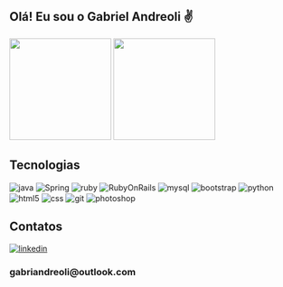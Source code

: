 <div>
  <h2>Olá! Eu sou o Gabriel Andreoli ✌️</h2>
  <img height="180em" src="https://github-readme-stats.vercel.app/api/top-langs/?username=gabriel-andreoli&theme=tokyonight&layout=donut"/>
  <img height="180em" src="https://github-readme-stats.vercel.app/api?username=gabriel-andreoli&show_icons=true&theme=tokyonight&count_private=true"/>
</div>

<div style="display: inline_block;">
  <h2>Tecnologias</h2>
  <img align="center" alt="java" src="https://img.shields.io/badge/Java-ED8B00?style=for-the-badge&logo=openjdk&logoColor=white" />
  <img align="center" alt="Spring" src="https://img.shields.io/badge/Spring-6DB33F?style=for-the-badge&logo=spring&logoColor=white" />
  <img align="center" alt="ruby" src="https://img.shields.io/badge/Ruby-CC342D?style=for-the-badge&logo=ruby&logoColor=white" />
  <img align="center" alt="RubyOnRails" src="https://img.shields.io/badge/Ruby_on_Rails-CC0000?style=for-the-badge&logo=ruby-on-rails&logoColor=white" />
  <img align="center" alt="mysql" src="https://img.shields.io/badge/MySQL-005C84?style=for-the-badge&logo=mysql&logoColor=white" />
  <img align="center" alt="bootstrap" src="https://img.shields.io/badge/Bootstrap-563D7C?style=for-the-badge&logo=bootstrap&logoColor=white" />
  <img align="center" alt="python" src="https://img.shields.io/badge/Python-14354C?style=for-the-badge&logo=python&logoColor=white" />
  <img align="center" alt="html5" src="https://img.shields.io/badge/HTML5-E34F26?style=for-the-badge&logo=html5&logoColor=white" />
  <img align="center" alt="css" src="https://img.shields.io/badge/CSS3-1572B6?style=for-the-badge&logo=css3&logoColor=white" />
  <img align="center" alt="git" src="https://img.shields.io/badge/GIT-E44C30?style=for-the-badge&logo=git&logoColor=white" />
  <img align="center" alt="photoshop" src="https://aleen42.github.io/badges/src/photoshop.svg" />
</div>

<div>
  <h2>Contatos</h2>
  <a href="https://www.linkedin.com/in/gabriel-andreoli/" target="_blank" rel="noopener noreferrer"><img alt="linkedin" src="https://img.shields.io/badge/LinkedIn-0077B5?style=for-the-badge&logo=linkedin&logoColor=white"/></a>
  <h3>gabriandreoli@outlook.com</h3>
</div>
